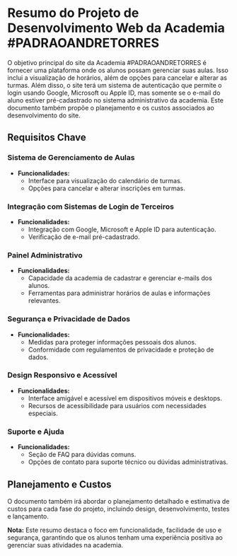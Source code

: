 # Resumo do Projeto de Desenvolvimento Web da Academia #PADRAOANDRETORRES

O objetivo principal do site da Academia #PADRAOANDRETORRES é fornecer uma plataforma onde os alunos possam gerenciar suas aulas. Isso inclui a visualização de horários, além de opções para cancelar e alterar as turmas. Além disso, o site terá um sistema de autenticação que permite o login usando Google, Microsoft ou Apple ID, mas somente se o e-mail do aluno estiver pré-cadastrado no sistema administrativo da academia. Este documento também propõe o planejamento e os custos associados ao desenvolvimento do site.

## Requisitos Chave

### Sistema de Gerenciamento de Aulas
- **Funcionalidades:**
  - Interface para visualização do calendário de turmas.
  - Opções para cancelar e alterar inscrições em turmas.

### Integração com Sistemas de Login de Terceiros
- **Funcionalidades:**
  - Integração com Google, Microsoft e Apple ID para autenticação.
  - Verificação de e-mail pré-cadastrado.

### Painel Administrativo
- **Funcionalidades:**
  - Capacidade da academia de cadastrar e gerenciar e-mails dos alunos.
  - Ferramentas para administrar horários de aulas e informações relevantes.

### Segurança e Privacidade de Dados
- **Funcionalidades:**
  - Medidas para proteger informações pessoais dos alunos.
  - Conformidade com regulamentos de privacidade e proteção de dados.

### Design Responsivo e Acessível
- **Funcionalidades:**
  - Interface amigável e acessível em dispositivos móveis e desktops.
  - Recursos de acessibilidade para usuários com necessidades especiais.

### Suporte e Ajuda
- **Funcionalidades:**
  - Seção de FAQ para dúvidas comuns.
  - Opções de contato para suporte técnico ou dúvidas administrativas.

## Planejamento e Custos
O documento também irá abordar o planejamento detalhado e estimativa de custos para cada fase do projeto, incluindo design, desenvolvimento, testes e lançamento.

**Nota:** Este resumo destaca o foco em funcionalidade, facilidade de uso e segurança, garantindo que os alunos tenham uma experiência positiva ao gerenciar suas atividades na academia.
